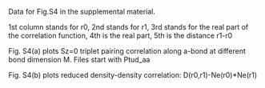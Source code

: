 Data for Fig.S4 in the supplemental material.

1st column stands for r0, 2nd stands for r1, 3rd stands for the real part of the correlation function, 4th is the real part, 5th is the distance r1-r0

Fig. S4(a) plots Sz=0 triplet pairing correlation along a-bond at different bond dimension M. Files start with Ptud_aa

Fig. S4(b) plots reduced density-density correlation: D(r0,r1)-Ne(r0)*Ne(r1)

